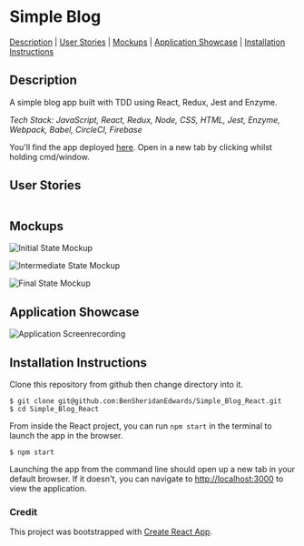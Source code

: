 # Simple Blog

[Description](#description) | [User Stories](#user-stories) | [Mockups](#mockups) | [Application Showcase](#app-showcase) | [Installation Instructions](#installation)

## <a name="description">Description</a>

A simple blog app built with TDD using React, Redux, Jest and Enzyme.

*Tech Stack: JavaScript, React, Redux, Node, CSS, HTML, Jest, Enzyme, Webpack, Babel, CircleCI, Firebase*

You'll find the app deployed [here](link). Open in a new tab by clicking whilst holding cmd/window.

## <a name="user-stories">User Stories</a>

```

```

## <a name="mockups">Mockups</a>

![Initial State Mockup]()

![Intermediate State Mockup]()

![Final State Mockup]()

## <a name="app-showcase">Application Showcase</a>

![Application Screenrecording]()

## <a name="installation">Installation Instructions</a>

Clone this repository from github then change directory into it.

```
$ git clone git@github.com:BenSheridanEdwards/Simple_Blog_React.git
$ cd Simple_Blog_React
```

From inside the React project, you can run `npm start` in the terminal to launch the app in the browser.

```
$ npm start
```

Launching the app from the command line should open up a new tab in your default browser. If it doesn't, you can navigate to [http://localhost:3000](http://localhost:3000) to view the application.<br />

### Credit

This project was bootstrapped with [Create React App](https://github.com/facebook/create-react-app).
